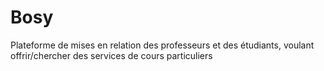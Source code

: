 <h1>Bosy</h1>

<p>Plateforme de mises en relation des professeurs et des étudiants, voulant offrir/chercher des services de cours particuliers
</p>
